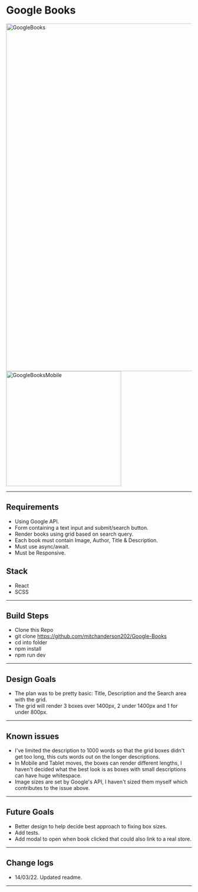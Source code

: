 # Google Books

<img width="943" alt="GoogleBooks" src="https://user-images.githubusercontent.com/78459081/224869084-e1e9c4eb-5d6d-4ffd-b0b5-edd3c432cede.png">
<img width="312" alt="GoogleBooksMobile" src="https://user-images.githubusercontent.com/78459081/224869090-16871f1e-7e6a-4f51-9fd7-b3d178de7fb4.png">


---

## Requirements

- Using Google API.
- Form containing a text input and submit/search button.
- Render books using grid based on search query.
- Each book must contain Image, Author, Title & Description.
- Must use async/await.
- Must be Responsive.

## Stack

- React
- SCSS

---

## Build Steps

- Clone this Repo
- git clone https://github.com/mitchanderson202/Google-Books
- cd into folder
- npm install
- npm run dev

---

## Design Goals

- The plan was to be pretty basic: Title, Description and the Search area with the grid.
- The grid will render 3 boxes over 1400px, 2 under 1400px and 1 for under 800px.

---

## Known issues

- I've limited the description to 1000 words so that the grid boxes didn't get too long, this cuts words out on the longer descriptions.
- In Mobile and Tablet moves, the boxes can render different lengths, I haven't decided what the best look is as boxes with small descriptions can have huge whitespace.
- Image sizes are set by Google's API, I haven't sized them myself which contributes to the issue above.

---

## Future Goals

- Better design to help decide best approach to fixing box sizes.
- Add tests.
- Add modal to open when book clicked that could also link to a real store.

---

## Change logs

- 14/03/22. Updated readme.

---
